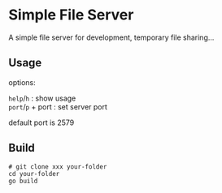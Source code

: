 # Simple File Server

A simple file server for development, temporary file sharing...

## Usage

options:

`help`/`h` : show usage  
`port`/`p` + port : set server port

default port is 2579

## Build

```shell
# git clone xxx your-folder
cd your-folder
go build
```
